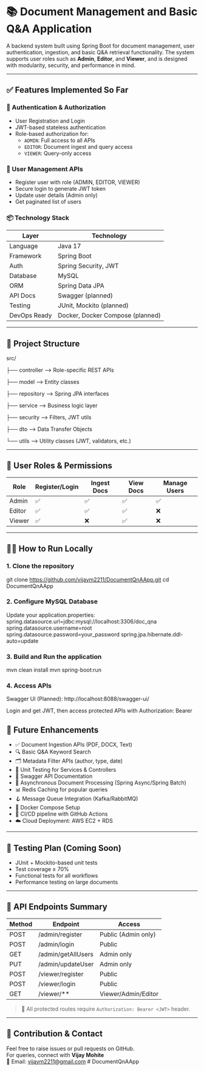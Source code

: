 # 📚 Document Management and Basic Q&A Application

A backend system built using Spring Boot for document management, user authentication, ingestion, and basic Q&A retrieval functionality. The system supports user roles such as **Admin**, **Editor**, and **Viewer**, and is designed with modularity, security, and performance in mind.

---

## ✅ Features Implemented So Far

### 🔐 Authentication & Authorization
- User Registration and Login
- JWT-based stateless authentication
- Role-based authorization for:
    - `ADMIN`: Full access to all APIs
    - `EDITOR`: Document ingest and query access
    - `VIEWER`: Query-only access

### 📄 User Management APIs
- Register user with role (ADMIN, EDITOR, VIEWER)
- Secure login to generate JWT token
- Update user details (Admin only)
- Get paginated list of users

### 📦 Technology Stack
| Layer            | Technology                         |
|------------------|-------------------------------------|
| Language         | Java 17                             |
| Framework        | Spring Boot                         |
| Auth             | Spring Security, JWT                |
| Database         | MySQL                               |
| ORM              | Spring Data JPA                     |
| API Docs         | Swagger (planned)                   |
| Testing          | JUnit, Mockito (planned)            |
| DevOps Ready     | Docker, Docker Compose (planned)    |

---

## 📁 Project Structure

src/

├── controller --> Role-specific REST APIs

├── model --> Entity classes

├── repository --> Spring JPA interfaces

├── service --> Business logic layer

├── security --> Filters, JWT utils

├── dto --> Data Transfer Objects

└── utils --> Utility classes (JWT, validators, etc.)


---

## 🔐 User Roles & Permissions

| Role     | Register/Login | Ingest Docs | View Docs | Manage Users |
|----------|----------------|-------------|-----------|--------------|
| Admin    | ✅              | ✅           | ✅         | ✅            |
| Editor   | ✅              | ✅           | ✅         | ❌            |
| Viewer   | ✅              | ❌           | ✅         | ❌            |

---

## 🏃‍♂️ How to Run Locally

### 1. Clone the repository
git clone https://github.com/vijaym2211/DocumentQnAApp.git
cd DocumentQnAApp

### 2. Configure MySQL Database
Update your application.properties:
spring.datasource.url=jdbc:mysql://localhost:3306/doc_qna
spring.datasource.username=root
spring.datasource.password=your_password
spring.jpa.hibernate.ddl-auto=update

### 3. Build and Run the application
mvn clean install
mvn spring-boot:run

### 4. Access APIs
Swagger UI (Planned): http://localhost:8088/swagger-ui/

Login and get JWT, then access protected APIs with Authorization: Bearer <token>


## 🔧 Future Enhancements

- ✅ Document Ingestion APIs (PDF, DOCX, Text)
- 🔍 Basic Q&A Keyword Search
- 🗂️ Metadata Filter APIs (author, type, date)
- 🧪 Unit Testing for Services & Controllers
- 📘 Swagger API Documentation
- 🧵 Asynchronous Document Processing (Spring Async/Spring Batch)
- 📊 Redis Caching for popular queries
- 🪝 Message Queue Integration (Kafka/RabbitMQ)
- 🐳 Docker Compose Setup
- 🚀 CI/CD pipeline with GitHub Actions
- ☁️ Cloud Deployment: AWS EC2 + RDS

---

## 🧪 Testing Plan (Coming Soon)

- JUnit + Mockito-based unit tests
- Test coverage ≥ 70%
- Functional tests for all workflows
- Performance testing on large documents

---

## 📄 API Endpoints Summary

| Method | Endpoint            | Access               |
|--------|---------------------|----------------------|
| POST   | /admin/register     | Public (Admin only)  |
| POST   | /admin/login        | Public               |
| GET    | /admin/getAllUsers  | Admin only           |
| PUT    | /admin/updateUser   | Admin only           |
| POST   | /viewer/register    | Public               |
| POST   | /viewer/login       | Public               |
| GET    | /viewer/**          | Viewer/Admin/Editor  |

> 🔐 All protected routes require `Authorization: Bearer <JWT>` header.

---

## 🤝 Contribution & Contact

Feel free to raise issues or pull requests on GitHub.  
For queries, connect with **Vijay Mohite**  
📧 Email: [vijaym2211@gmail.com](mailto:vijaym2211@gmail.com)
#   D o c u m e n t Q n A A p p  
 